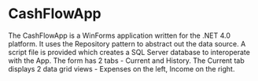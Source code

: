 # CashFlowApp
The CashFlowApp is a WinForms application written for the .NET 4.0 platform. It uses the Repository pattern to abstract out the data source. A script file is provided which creates a SQL Server database to interoperate with the App.
The form has 2 tabs - Current and History. The Current tab displays 2 data grid views - Expenses on the left, Income on the right.
